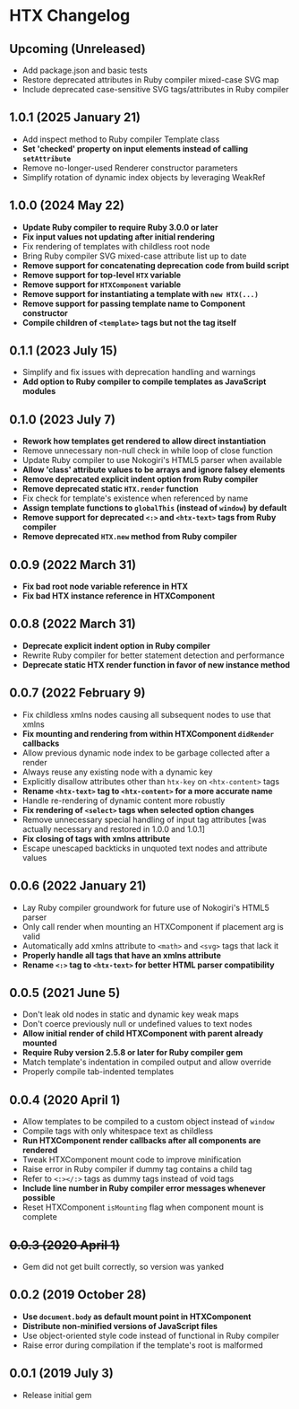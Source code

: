 # HTX Changelog

## Upcoming (Unreleased)

* Add package.json and basic tests
* Restore deprecated attributes in Ruby compiler mixed-case SVG map
* Include deprecated case-sensitive SVG tags/attributes in Ruby compiler

## 1.0.1 (2025 January 21)

* Add inspect method to Ruby compiler Template class
* **Set 'checked' property on input elements instead of calling `setAttribute`**
* Remove no-longer-used Renderer constructor parameters
* Simplify rotation of dynamic index objects by leveraging WeakRef

## 1.0.0 (2024 May 22)

* **Update Ruby compiler to require Ruby 3.0.0 or later**
* **Fix input values not updating after initial rendering**
* Fix rendering of templates with childless root node
* Bring Ruby compiler SVG mixed-case attribute list up to date
* **Remove support for concatenating deprecation code from build script**
* **Remove support for top-level `HTX` variable**
* **Remove support for `HTXComponent` variable**
* **Remove support for instantiating a template with `new HTX(...)`**
* **Remove support for passing template name to Component constructor**
* **Compile children of `<template>` tags but not the tag itself**

## 0.1.1 (2023 July 15)

* Simplify and fix issues with deprecation handling and warnings
* **Add option to Ruby compiler to compile templates as JavaScript modules**

## 0.1.0 (2023 July 7)

* **Rework how templates get rendered to allow direct instantiation**
* Remove unnecessary non-null check in while loop of close function
* Update Ruby compiler to use Nokogiri's HTML5 parser when available
* **Allow 'class' attribute values to be arrays and ignore falsey elements**
* **Remove deprecated explicit indent option from Ruby compiler**
* **Remove deprecated static `HTX.render` function**
* Fix check for template's existence when referenced by name
* **Assign template functions to `globalThis` (instead of `window`) by default**
* **Remove support for deprecated `<:>` and `<htx-text>` tags from Ruby compiler**
* **Remove deprecated `HTX.new` method from Ruby compiler**

## 0.0.9 (2022 March 31)

* **Fix bad root node variable reference in HTX**
* **Fix bad HTX instance reference in HTXComponent**

## 0.0.8 (2022 March 31)

* **Deprecate explicit indent option in Ruby compiler**
* Rewrite Ruby compiler for better statement detection and performance
* **Deprecate static HTX render function in favor of new instance method**

## 0.0.7 (2022 February 9)

* Fix childless xmlns nodes causing all subsequent nodes to use that xmlns
* **Fix mounting and rendering from within HTXComponent `didRender` callbacks**
* Allow previous dynamic node index to be garbage collected after a render
* Always reuse any existing node with a dynamic key
* Explicitly disallow attributes other than `htx-key` on `<htx-content>` tags
* **Rename `<htx-text>` tag to `<htx-content>` for a more accurate name**
* Handle re-rendering of dynamic content more robustly
* **Fix rendering of `<select>` tags when selected option changes**
* Remove unnecessary special handling of input tag attributes [was actually necessary and restored in 1.0.0
  and 1.0.1]
* **Fix closing of tags with xmlns attribute**
* Escape unescaped backticks in unquoted text nodes and attribute values

## 0.0.6 (2022 January 21)

* Lay Ruby compiler groundwork for future use of Nokogiri's HTML5 parser
* Only call render when mounting an HTXComponent if placement arg is valid
* Automatically add xmlns attribute to `<math>` and `<svg>` tags that lack it
* **Properly handle all tags that have an xmlns attribute**
* **Rename `<:>` tag to `<htx-text>` for better HTML parser compatibility**

## 0.0.5 (2021 June 5)

* Don't leak old nodes in static and dynamic key weak maps
* Don't coerce previously null or undefined values to text nodes
* **Allow initial render of child HTXComponent with parent already mounted**
* **Require Ruby version 2.5.8 or later for Ruby compiler gem**
* Match template's indentation in compiled output and allow override
* Properly compile tab-indented templates

## 0.0.4 (2020 April 1)

* Allow templates to be compiled to a custom object instead of `window`
* Compile tags with only whitespace text as childless
* **Run HTXComponent render callbacks after all components are rendered**
* Tweak HTXComponent mount code to improve minification
* Raise error in Ruby compiler if dummy tag contains a child tag
* Refer to `<:></:>` tags as dummy tags instead of void tags
* **Include line number in Ruby compiler error messages whenever possible**
* Reset HTXComponent `isMounting` flag when component mount is complete

## ~~0.0.3 (2020 April 1)~~

* Gem did not get built correctly, so version was yanked

## 0.0.2 (2019 October 28)

* **Use `document.body` as default mount point in HTXComponent**
* **Distribute non-minified versions of JavaScript files**
* Use object-oriented style code instead of functional in Ruby compiler
* Raise error during compilation if the template's root is malformed

## 0.0.1 (2019 July 3)

* Release initial gem
